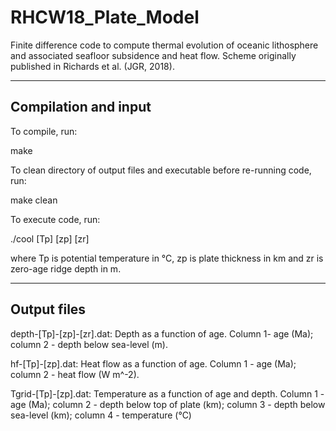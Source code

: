# RHCW18_Plate_Model

Finite difference code to compute thermal evolution of oceanic lithosphere and associated seafloor subsidence and heat flow. 
Scheme originally published in Richards et al. (JGR, 2018).

---------------------
Compilation and input
---------------------

To compile, run:

make

To clean directory of output files and executable before re-running code, run:

make clean

To execute code, run:

./cool [Tp] [zp] [zr]

where Tp is potential temperature in °C, zp is plate thickness in km and zr is zero-age ridge depth in m.

------------
Output files
------------

depth-[Tp]-[zp]-[zr].dat: Depth as a function of age. Column 1- age (Ma); column 2 - depth below sea-level (m).

hf-[Tp]-[zp].dat: Heat flow as a function of age. Column 1 - age (Ma); column 2 - heat flow (W m^-2).

Tgrid-[Tp]-[zp].dat: Temperature as a function of age and depth. Column 1 - age (Ma); column 2 - depth below top of plate 
					 (km); column 3 - depth below sea-level (km); column 4 - temperature (°C)

